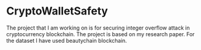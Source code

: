 # CryptoWalletSafety
The project that I am working on is for securing integer overflow attack in cryptocurrency blockchain.
The project is based on my research paper. For the dataset I have used beautychain blockchain.
